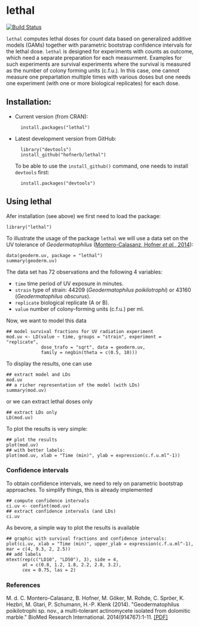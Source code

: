 lethal
======

[![Build Status](https://travis-ci.org/hofnerb/lethal.svg)](https://travis-ci.org/hofnerb/lethal)

`lethal`  computes lethal doses for count data based on generalized additive models (GAMs) together with parametric bootstrap confidence intervals for the lethal dose. `lethal` is designed for experiments with counts as outcome, which need a separate preparation for each measurment. Examples for such experiments are survival experiments where the survival is measured as the number of colony forming units (c.f.u.). In this case, one cannot measure one prepartation multiple times with various doses but one needs one experiment (with one or more biological replicates) for each dose.

## Installation:

- Current version (from CRAN): 

        install.packages("lethal")

- Latest development version from GitHub:

        library("devtools")
        install_github("hofnerb/lethal")

  To be able to use the `install_github()` command, one needs to install `devtools` first:
  
        install.packages("devtools")

## Using lethal

Afer installation (see above) we first need to load the package:

    library("lethal")

To illustrate the usage of the package `lethal` we will use a data set on the UV tolerance of _Geodermatophilus_ ([Montero-Calasanz, Hofner _et al._, 2014](https://github.com/hofnerb/lethal/blob/master/README.md#references)):

    data(geoderm.uv, package = "lethal")
    summary(geoderm.uv)
    
The data set has 72 observations and the following 4 variables: 
- `time` time period of UV exposure in minutes.
- `strain` type of strain: 44209 (_Geodermatophilus poikilotrophi_) or 43160 (_Geodermatophilus obscurus_).
- `replicate` biological replicate (A or B).
- `value` number of colony-forming units (c.f.u.) per ml.

Now, we want to model this data

    ## model survival fractions for UV radiation experiment
    mod.uv <- LD(value ~ time, groups = "strain", experiment = "replicate",
                 dose_trafo = "sqrt", data = geoderm.uv,
                 family = negbin(theta = c(0.5, 10)))

To display the results, one can use

    ## extract model and LDs
    mod.uv
    ## a richer representation of the model (with LDs)
    summary(mod.uv)
    
or we can extract lethal doses only    
    
    ## extract LDs only
    LD(mod.uv)

To plot the results is very simple:

    ## plot the results
    plot(mod.uv)
    ## with better labels:
    plot(mod.uv, xlab = "Time (min)", ylab = expression(c.f.u.ml^-1))

### Confidence intervals

To obtain confidence intervals, we need to rely on parametric bootstrap approaches. To simplify things, this is already implemented

    ## compute confidence intervals
    ci.uv <- confint(mod.uv)
    ## extract confidence intervals (and LDs)
    ci.uv

As bevore, a simple way to plot the results is available

    ## graphic with survival fractions and confidence intervals:
    plot(ci.uv, xlab = "Time (min)", upper_ylab = expression(c.f.u.ml^-1),
    mar = c(4, 9.3, 2, 2.5))
    ## add labels
    mtext(rep(c("LD10", "LD50"), 3), side = 4,
          at = c(0.8, 1.2, 1.8, 2.2, 2.8, 3.2),
          cex = 0.75, las = 2)

### References 

M. d. C. Montero-Calasanz, B. Hofner, M. Göker, M. Rohde, C. Spröer, K. Hezbri, M. Gtari, P. Schumann, H.-P. Klenk (2014). "Geodermatophilus poikilotrophi sp. nov., a multi-tolerant actinomycete isolated from dolomitic marble." BioMed Research International. 2014(914767):1-11. [[PDF]](http://downloads.hindawi.com/journals/bmri/2014/914767.pdf)
